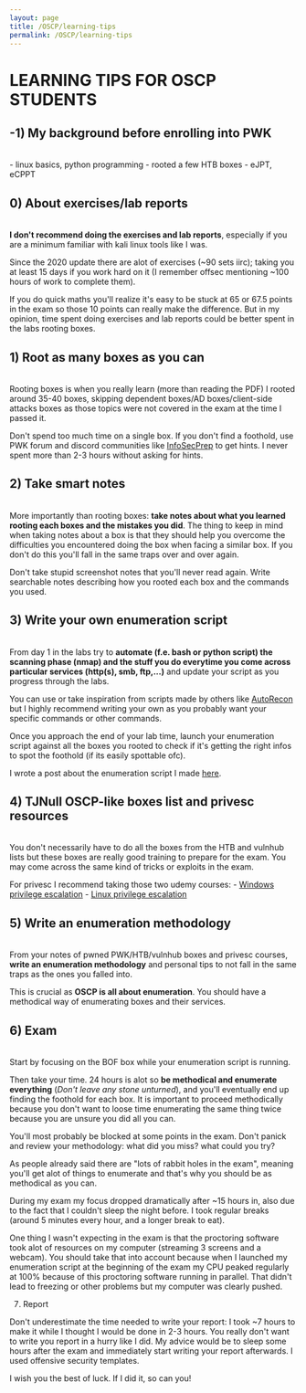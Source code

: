 ```yaml
---
layout: page
title: /OSCP/learning-tips
permalink: /OSCP/learning-tips
---
```


<h1>LEARNING TIPS FOR OSCP STUDENTS</h1>

<h2>-1) My background before enrolling into PWK</h2>

<p><br>- linux basics, python programming
- rooted a few HTB boxes
- eJPT, eCPPT</p>

<h2>0) About exercises/lab reports</h2>

<p><br><b>I don't recommend doing the exercises and lab reports</b>, especially if you are a minimum familiar with kali linux tools like I was.</p>

<p>Since the 2020 update there are alot of exercises (~90 sets iirc); taking you at least 15 days if you work hard on it (I remember offsec mentioning ~100 hours of work to complete them).</p>

<p>If you do quick maths you'll realize it's easy to be stuck at 65 or 67.5 points in the exam so those 10 points can really make the difference. But in my opinion, time spent doing exercises and lab reports could be better spent in the labs rooting boxes.</p>

<h2>1) Root as many boxes as you can</h2>

<p><br>Rooting boxes is when you really learn (more than reading the PDF) I rooted around 35-40 boxes, skipping dependent boxes/AD boxes/client-side attacks boxes as those topics were not covered in the exam at the time I passed it.</p>

<p>Don't spend too much time on a single box. If you don't find a foothold, use PWK forum and discord communities like <a href="https://discord.com/invite/mEtEFhp" target="_blank" rel="noopener noreferrer">InfoSecPrep</a> to get hints. I never spent more than 2-3 hours without asking for hints.</p>

<h2>2) Take smart notes</h2>

<p><br>More importantly than rooting boxes: <b>take notes about what you learned rooting each boxes and the mistakes you did</b>. The thing to keep in mind when taking notes about a box is that they should help you overcome the difficulties you encountered doing the box when facing a similar box. If you don't do this you'll fall in the same traps over and over again.</p>

<p>Don't take stupid screenshot notes that you'll never read again. Write searchable notes describing how you rooted each box and the commands you used.</p>

<h2>3) Write your own enumeration script</h2>

<p><br>From day 1 in the labs try to <b>automate (f.e. bash or python script) the scanning phase (nmap) and the stuff you do everytime you come across particular services (http(s), smb, ftp,...)</b> and update your script as you progress through the labs.</p>

<p>You can use or take inspiration from scripts made by others like <a href="https://github.com/Tib3rius/AutoRecon" target="_blank" rel="noopener noreferrer">AutoRecon</a> but I highly recommend writing your own as you probably want your specific commands or other commands.</p>

<p>Once you approach the end of your lab time, launch your enumeration script against all the boxes you rooted to check if it's getting the right infos to spot the foothold (if its easily spottable ofc).</p>

I wrote a post about the enumeration script I made <a href="/OSCP/scan-script" target="_blank" rel="noopener noreferrer">here</a>.

<h2>4) TJNull OSCP-like boxes list and privesc resources</h2>

<p><br>You don't necessarily have to do all the boxes from the HTB and vulnhub lists but these boxes are really good training to prepare for the exam. You may come across the same kind of tricks or exploits in the exam.</p>

<p>For privesc I recommend taking those two udemy courses:
- <a href="https://www.udemy.com/course/windows-privilege-escalation/" target="_blank" rel="noopener noreferrer">Windows privilege escalation</a>
- <a href="https://www.udemy.com/course/linux-privilege-escalation/" target="_blank" rel="noopener noreferrer">Linux privilege escalation</a></p>

<h2>5) Write an enumeration methodology</h2>

<p><br>From your notes of pwned PWK/HTB/vulnhub boxes and privesc courses, <b>write an enumeration methodology</b> and personal tips to not fall in the same traps as the ones you falled into.</p>

<p>This is crucial as <b>OSCP is all about enumeration</b>. You should have a methodical way of enumerating boxes and their services.</p>

<h2>6) Exam</h2>

<p><br>Start by focusing on the BOF box while your enumeration script is running.</br>

<p>Then take your time. 24 hours is alot so <b>be methodical and enumerate everything</b> (<i>Don't leave any stone unturned</i>), and you'll eventually end up finding the foothold for each box. It is important to proceed methodically because you don't want to loose time enumerating the same thing twice because you are unsure you did all you can.</p>

<p>You'll most probably be blocked at some points in the exam. Don't panick and review your methodology: what did you miss? what could you try?</p>

<p>As people already said there are "lots of rabbit holes in the exam", meaning you'll get alot of things to enumerate and that's why you should be as methodical as you can.</p>

During my exam my focus dropped dramatically after ~15 hours in, also due to the fact that I couldn't sleep the night before. I took regular breaks (around 5 minutes every hour, and a longer break to eat).

One thing I wasn't expecting in the exam is that the proctoring software took alot of resources on my computer (streaming 3 screens and a webcam). You should take that into account because when I launched my enumeration script at the beginning of the exam my CPU peaked regularly at 100% because of this proctoring software running in parallel. That didn't lead to freezing or other problems but my computer was clearly pushed.

7) Report

Don't underestimate the time needed to write your report: I took ~7 hours to make it while I thought I would be done in 2-3 hours. You really don't want to write you report in a hurry like I did. My advice would be to sleep some hours after the exam and immediately start writing your report afterwards. I used offensive security templates.

I wish you the best of luck. If I did it, so can you!
